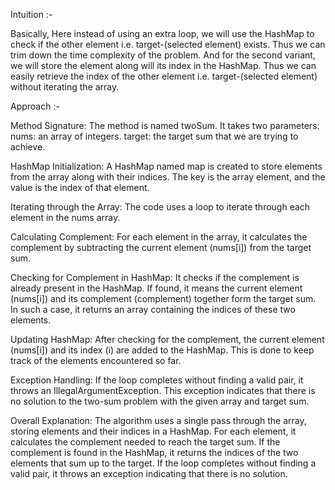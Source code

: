Intuition :-

Basically, Here instead of using an extra loop, we will use the HashMap to check if the other element i.e. target-(selected element) exists. Thus we can trim down the time complexity of the problem.
And for the second variant, we will store the element along will its index in the HashMap. Thus we can easily retrieve the index of the other element i.e. target-(selected element) without iterating the array.

Approach :- 

Method Signature:
The method is named twoSum.
It takes two parameters:
nums: an array of integers.
target: the target sum that we are trying to achieve.

HashMap Initialization:
A HashMap named map is created to store elements from the array along with their indices.
The key is the array element, and the value is the index of that element.

Iterating through the Array:
The code uses a loop to iterate through each element in the nums array.

Calculating Complement:
For each element in the array, it calculates the complement by subtracting the current element (nums[i]) from the target sum.

Checking for Complement in HashMap:
It checks if the complement is already present in the HashMap.
If found, it means the current element (nums[i]) and its complement (complement) together form the target sum.
In such a case, it returns an array containing the indices of these two elements.

Updating HashMap:
After checking for the complement, the current element (nums[i]) and its index (i) are added to the HashMap.
This is done to keep track of the elements encountered so far.

Exception Handling:
If the loop completes without finding a valid pair, it throws an IllegalArgumentException.
This exception indicates that there is no solution to the two-sum problem with the given array and target sum.

Overall Explanation:
The algorithm uses a single pass through the array, storing elements and their indices in a HashMap.
For each element, it calculates the complement needed to reach the target sum.
If the complement is found in the HashMap, it returns the indices of the two elements that sum up to the target.
If the loop completes without finding a valid pair, it throws an exception indicating that there is no solution.
